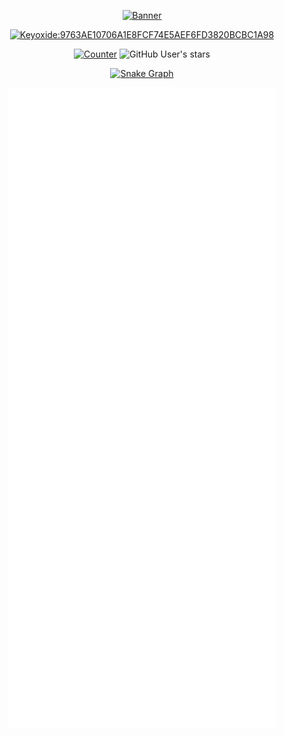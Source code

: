 <div align="center">
  
  [![Banner](https://svg-banners.vercel.app/api?type=rainbow&text1=sitiom%20&width=800&height=400)](https://github.com/sitiom)
  
  [![Keyoxide:9763AE10706A1E8FCF74E5AEF6FD3820BCBC1A98](https://img.shields.io/badge/Keyoxide-F6FD%203820%20BCBC%201A98-blue?logo=keybase)](https://keyoxide.org/9763AE10706A1E8FCF74E5AEF6FD3820BCBC1A98)
  
  [![Counter](https://visitor-badge.laobi.icu/badge?page_id=sitiom.sitiom)](https://github.com/sitiom)
  ![GitHub User's stars](https://img.shields.io/github/stars/sitiom?affiliations=OWNER%2CCOLLABORATOR&label=GH%20stars)
  
  [![Snake Graph](https://raw.githubusercontent.com/sitiom/sitiom/assets/github-contribution-grid-snake.svg)](https://github.com/sitiom)
  
  [![Metrics](https://raw.githubusercontent.com/sitiom/sitiom/assets/github-metrics.svg)](https://github.com/sitiom)
</div>

